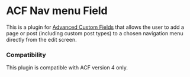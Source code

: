 # ACF Nav menu Field

This is a plugin for [Advanced Custom Fields](http://www.advancedcustomfields.com/) that allows the user to add a page or post (including custom post types) to a chosen navigation menu directly from the edit screen.

### Compatibility

This plugin is compatible with ACF version 4 only.
